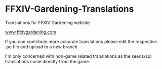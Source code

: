 # FFXIV-Gardening-Translations
Translations for FFXIV Gardening website

www.ffxivgardening.com

If you can contribute more accurate translations please edit the respective .po file and upload to a new branch.

I'm only concerned with non-game related translations as the seeds/soil translations come directly from the game.
